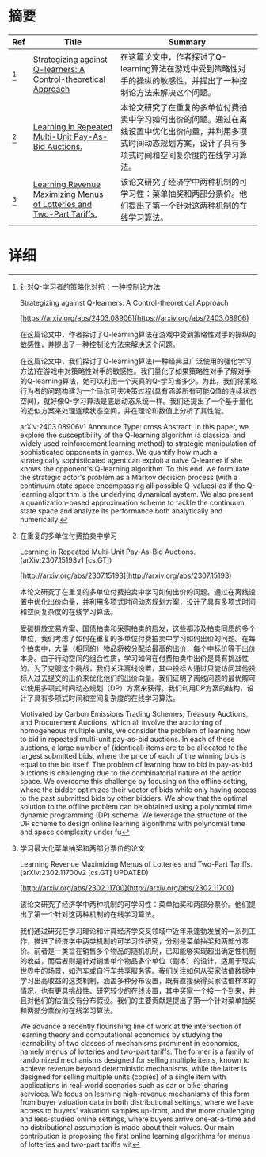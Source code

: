 # 摘要

| Ref | Title | Summary |
| --- | --- | --- |
| [^1] | [Strategizing against Q-learners: A Control-theoretical Approach](https://arxiv.org/abs/2403.08906) | 在这篇论文中，作者探讨了Q-learning算法在游戏中受到策略性对手的操纵的敏感性，并提出了一种控制论方法来解决这个问题。 |
| [^2] | [Learning in Repeated Multi-Unit Pay-As-Bid Auctions.](http://arxiv.org/abs/2307.15193) | 本论文研究了在重复的多单位付费拍卖中学习如何出价的问题。通过在离线设置中优化出价向量，并利用多项式时间动态规划方案，设计了具有多项式时间和空间复杂度的在线学习算法。 |
| [^3] | [Learning Revenue Maximizing Menus of Lotteries and Two-Part Tariffs.](http://arxiv.org/abs/2302.11700) | 该论文研究了经济学中两种机制的可学习性：菜单抽奖和两部分票价。他们提出了第一个针对这两种机制的在线学习算法。 |

# 详细

[^1]: 针对Q-学习者的策略化对抗：一种控制论方法

    Strategizing against Q-learners: A Control-theoretical Approach

    [https://arxiv.org/abs/2403.08906](https://arxiv.org/abs/2403.08906)

    在这篇论文中，作者探讨了Q-learning算法在游戏中受到策略性对手的操纵的敏感性，并提出了一种控制论方法来解决这个问题。

    

    在这篇论文中，我们探讨了Q-learning算法(一种经典且广泛使用的强化学习方法)在游戏中对策略性对手的敏感性。我们量化了如果策略性对手了解对手的Q-learning算法，她可以利用一个天真的Q-学习者多少。为此，我们将策略行为者的问题构建为一个马尔可夫决策过程(具有涵盖所有可能Q值的连续状态空间)，就好像Q-学习算法是底层动态系统一样。我们还提出了一个基于量化的近似方案来处理连续状态空间，并在理论和数值上分析了其性能。

    arXiv:2403.08906v1 Announce Type: cross  Abstract: In this paper, we explore the susceptibility of the Q-learning algorithm (a classical and widely used reinforcement learning method) to strategic manipulation of sophisticated opponents in games. We quantify how much a strategically sophisticated agent can exploit a naive Q-learner if she knows the opponent's Q-learning algorithm. To this end, we formulate the strategic actor's problem as a Markov decision process (with a continuum state space encompassing all possible Q-values) as if the Q-learning algorithm is the underlying dynamical system. We also present a quantization-based approximation scheme to tackle the continuum state space and analyze its performance both analytically and numerically.
    
[^2]: 在重复的多单位付费拍卖中学习

    Learning in Repeated Multi-Unit Pay-As-Bid Auctions. (arXiv:2307.15193v1 [cs.GT])

    [http://arxiv.org/abs/2307.15193](http://arxiv.org/abs/2307.15193)

    本论文研究了在重复的多单位付费拍卖中学习如何出价的问题。通过在离线设置中优化出价向量，并利用多项式时间动态规划方案，设计了具有多项式时间和空间复杂度的在线学习算法。

    

    受碳排放交易方案、国债拍卖和采购拍卖的启发，这些都涉及拍卖同质的多个单位，我们考虑了如何在重复的多单位付费拍卖中学习如何出价的问题。在每个拍卖中，大量（相同的）物品将被分配给最高的出价，每个中标价等于出价本身。由于行动空间的组合性质，学习如何在付费拍卖中出价是具有挑战性的。为了克服这个挑战，我们关注离线设置，其中投标人通过只能访问其他投标人过去提交的出价来优化他们的出价向量。我们证明了离线问题的最优解可以使用多项式时间动态规划（DP）方案来获得。我们利用DP方案的结构，设计了具有多项式时间和空间复杂度的在线学习算法。

    Motivated by Carbon Emissions Trading Schemes, Treasury Auctions, and Procurement Auctions, which all involve the auctioning of homogeneous multiple units, we consider the problem of learning how to bid in repeated multi-unit pay-as-bid auctions. In each of these auctions, a large number of (identical) items are to be allocated to the largest submitted bids, where the price of each of the winning bids is equal to the bid itself. The problem of learning how to bid in pay-as-bid auctions is challenging due to the combinatorial nature of the action space. We overcome this challenge by focusing on the offline setting, where the bidder optimizes their vector of bids while only having access to the past submitted bids by other bidders. We show that the optimal solution to the offline problem can be obtained using a polynomial time dynamic programming (DP) scheme. We leverage the structure of the DP scheme to design online learning algorithms with polynomial time and space complexity under fu
    
[^3]: 学习最大化菜单抽奖和两部分票价的论文

    Learning Revenue Maximizing Menus of Lotteries and Two-Part Tariffs. (arXiv:2302.11700v2 [cs.GT] UPDATED)

    [http://arxiv.org/abs/2302.11700](http://arxiv.org/abs/2302.11700)

    该论文研究了经济学中两种机制的可学习性：菜单抽奖和两部分票价。他们提出了第一个针对这两种机制的在线学习算法。

    

    我们通过研究在学习理论和计算经济学交叉领域中近年来蓬勃发展的一系列工作，推进了经济学中两类机制的可学习性研究，分别是菜单抽奖和两部分票价。前者是一类旨在销售多个物品的随机机制，已知能够实现超出确定性机制的收益，而后者则是针对销售单个物品多个单位（副本）的设计，适用于现实世界中的场景，如汽车或自行车共享服务等。我们关注如何从买家估值数据中学习出高收益的这类机制，涵盖多种分布设置，既有直接获得买家估值样本的情况，也有更具挑战性、研究较少的在线设置，其中买家一个接一个到来，并且对他们的估值没有分布假设。我们的主要贡献是提出了第一个针对菜单抽奖和两部分票价的在线学习算法。

    We advance a recently flourishing line of work at the intersection of learning theory and computational economics by studying the learnability of two classes of mechanisms prominent in economics, namely menus of lotteries and two-part tariffs. The former is a family of randomized mechanisms designed for selling multiple items, known to achieve revenue beyond deterministic mechanisms, while the latter is designed for selling multiple units (copies) of a single item with applications in real-world scenarios such as car or bike-sharing services. We focus on learning high-revenue mechanisms of this form from buyer valuation data in both distributional settings, where we have access to buyers' valuation samples up-front, and the more challenging and less-studied online settings, where buyers arrive one-at-a-time and no distributional assumption is made about their values.  Our main contribution is proposing the first online learning algorithms for menus of lotteries and two-part tariffs wit
    

